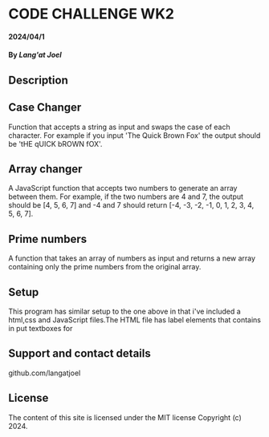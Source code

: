 # CODE CHALLENGE WK2
#### 2024/04/1
#### By *Lang'at Joel*
## Description
## Case Changer
Function that accepts a string as input and swaps the case of each character. For example if you input 'The Quick Brown Fox' the output should be 'tHE qUICK bROWN fOX'.
## Array changer
A JavaScript function that accepts two numbers to generate an array between them. For example, if the two numbers are 4 and 7, the output should be [4, 5, 6, 7] and -4 and 7 should return [-4, -3, -2, -1, 0, 1, 2, 3, 4, 5, 6, 7].
## Prime numbers
A function that takes an array of numbers as input and returns a new array containing only the prime numbers from the original array. 
## Setup
This program has similar setup to the one above in that i've included a html,css and JavaScript files.The HTML file has label elements that contains in put textboxes for
## Support and contact details
github.com/langatjoel
## License
The content of this site is licensed under the MIT license Copyright (c) 2024.
